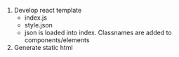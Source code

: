 1. Develop react template
    - index.js
    - style.json
    - json is loaded into index. Classnames are added to components/elements
2. Generate static html